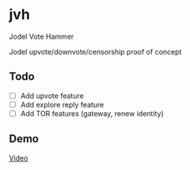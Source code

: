 # jvh
Jodel Vote Hammer

Jodel upvote/downvote/censorship proof of concept

## Todo
- [ ] Add upvote feature
- [ ] Add explore reply feature
- [ ] Add TOR features (gateway, renew identity)

## Demo
[Video](https://vimeo.com/207301036)

